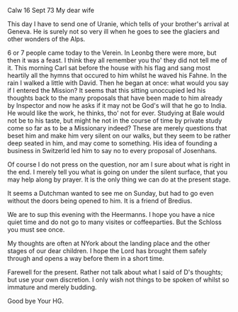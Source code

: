  Calw 16 Sept 73
My dear wife

This day I have to send one of Uranie, which tells of your brother's arrival at Geneva. He is surely not so very ill when he goes to see the glaciers and other wonders of the Alps.

6 or 7 people came today to the Verein. In Leonbg there were more, but then it was a feast. I think they all remember you tho' they did not tell me of it. This morning Carl sat before the house with his flag and sang most heartily all the hymns that occured to him whilst he waved his Fahne. 
In the rain I walked a little with David. Then he began at once: what would you say if I entered the Mission? It seems that this sitting unoccupied led his thoughts back to the many proposals that have been made to him already by Inspector and now he asks if it may not be God's will that he go to India. He would like the work, he thinks, tho' not for ever. Studying at Bale would not be to his taste, but might he not in the course of time by private study come so far as to be a Missionary indeed? These are merely questions that beset him and make him very silent on our walks, but they seem to be rather deep seated in him, and may come to something. His idea of founding a business in Switzerld led him to say no to every proposal of Josenhans.

Of course I do not press on the question, nor am I sure about what is right in the end. I merely tell you what is going on under the silent surface, that you may help along by prayer. It is the only thing we can do at the present stage.

It seems a Dutchman wanted to see me on Sunday, but had to go even without the doors being opened to him. It is a friend of Bredius.

We are to sup this evening with the Heermanns. I hope you have a nice quiet time and do not go to many visites or coffeeparties. But the Schloss you must see once.

My thoughts are often at NYork about the landing place and the other stages of our dear children. I hope the Lord has brought them safely through and opens a way before them in a short time.

Farewell for the present. Rather not talk about what I said of D's thoughts; but use your own discretion. I only wish not things to be spoken of whilst so immature and merely budding.

 Good bye Your HG.
